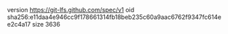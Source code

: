 version https://git-lfs.github.com/spec/v1
oid sha256:e11daa4e946cc9f178661314fb18beb235c60a9aac6762f9347fc614ee2c4a17
size 3636
